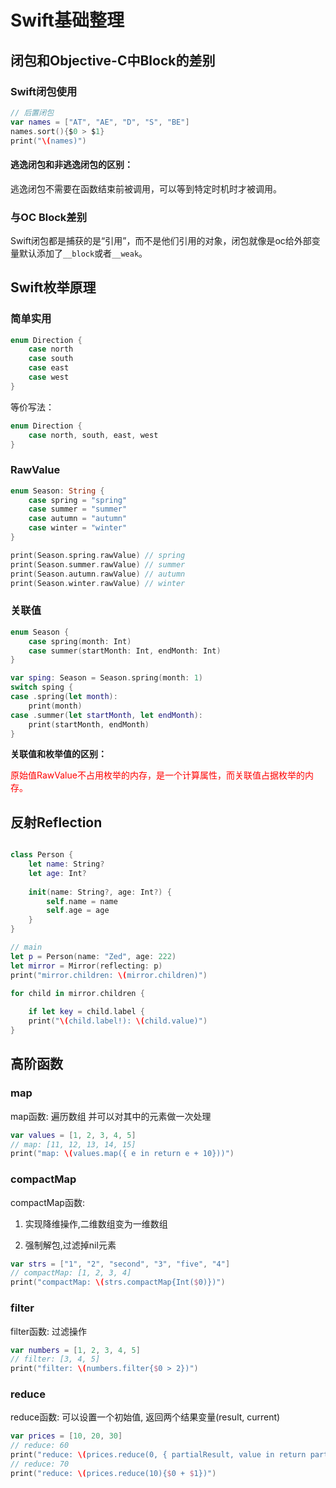 # Swift基础整理

## 闭包和Objective-C中Block的差别

### Swift闭包使用

```swift
// 后置闭包
var names = ["AT", "AE", "D", "S", "BE"]
names.sort(){$0 > $1}
print("\(names)")	
```

#### 逃逸闭包和非逃逸闭包的区别：

逃逸闭包不需要在函数结束前被调用，可以等到特定时机时才被调用。



### 与OC Block差别

Swift闭包都是捕获的是“引用”，而不是他们引用的对象，闭包就像是oc给外部变量默认添加了`__block`或者`__weak`。



## Swift枚举原理

### 简单实用

```swift
enum Direction {
    case north
    case south
    case east
    case west
}
```

等价写法：

```swift
enum Direction {
    case north, south, east, west
}
```

### RawValue

```swift
enum Season: String {
    case spring = "spring"
    case summer = "summer"
    case autumn = "autumn"
    case winter = "winter"
}

print(Season.spring.rawValue) // spring
print(Season.summer.rawValue) // summer
print(Season.autumn.rawValue) // autumn
print(Season.winter.rawValue) // winter
```

### 关联值

```swift
enum Season {
    case spring(month: Int)
    case summer(startMonth: Int, endMonth: Int)
}

var sping: Season = Season.spring(month: 1)
switch sping {
case .spring(let month):
    print(month)
case .summer(let startMonth, let endMonth):
    print(startMonth, endMonth)
}
```

**关联值和枚举值的区别：**

<font color=red>原始值RawValue不占用枚举的内存，是一个计算属性，而关联值占据枚举的内存。</font>



## 反射Reflection

```swift

class Person {
    let name: String?
    let age: Int?
    
    init(name: String?, age: Int?) {
        self.name = name
        self.age = age
    }
}

// main
let p = Person(name: "Zed", age: 222)
let mirror = Mirror(reflecting: p)
print("mirror.children: \(mirror.children)")

for child in mirror.children {
    
    if let key = child.label {
    print("\(child.label!): \(child.value)")
}
```



## 高阶函数

### map

map函数: 遍历数组 并可以对其中的元素做一次处理

```swift
var values = [1, 2, 3, 4, 5]
// map: [11, 12, 13, 14, 15]
print("map: \(values.map({ e in return e + 10}))")
```





### compactMap

compactMap函数: 

1. 实现降维操作,二维数组变为一维数组 

2. 强制解包,过滤掉nil元素

```swift
var strs = ["1", "2", "second", "3", "five", "4"]
// compactMap: [1, 2, 3, 4]
print("compactMap: \(strs.compactMap{Int($0)})")
```



### filter

filter函数: 过滤操作

```swift
var numbers = [1, 2, 3, 4, 5]
// filter: [3, 4, 5]
print("filter: \(numbers.filter{$0 > 2})")
```



### reduce

reduce函数: 可以设置一个初始值, 返回两个结果变量(result, current)

```swift
var prices = [10, 20, 30]
// reduce: 60
print("reduce: \(prices.reduce(0, { partialResult, value in return partialResult + value}))")
// reduce: 70
print("reduce: \(prices.reduce(10){$0 + $1})")
```



